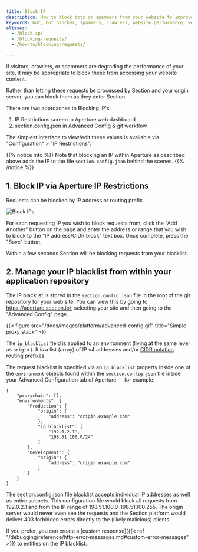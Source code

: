 ```yaml
---
title: Block IP
description: How to block bots or spammers from your website to improve website performance via the Aperture UI or directly through config files.
keywords: bot, bot blocker, spammers, crawlers, website performance, webpage speed, website security, content delivery network, CDN
aliases:
  - /block-ip/
  - /blocking-requests/
  - /how-to/blocking-requests/

---
```


If visitors, crawlers, or spammers are degrading the performance of your site, it may be appropriate to block these from accessing your website content.

Rather than letting these requests be processed by Section and your origin server, you can block them as they enter Section.

There are two approaches to Blocking IP's.

1. IP Restrictions screen in Aperture web dashboard
2. section.config.json in Advanced Config & git workflow

The simplest interface to view/edit these values is available via "Configuration" > "IP Restrictions".

{{% notice info %}}
Note that blocking an IP within Aperture as described above adds the IP to the file ``section.config.json`` behind the scenes.
{{% /notice %}}

## 1. Block IP via Aperture IP Restrictions

Requests can be blocked by IP address or routing prefix.

![Block IPs](/docs/images/platform/ip-blacklist-add.gif)

For each requesting IP you wish to block requests from, click the "Add Another" button on the page and enter the address or range that you wish to block to the "IP address/CIDR block" text box. Once complete, press the "Save" button.

Within a few seconds Section will be blocking requests from your blacklist.

## 2. Manage your IP blacklist from within your application repository

The IP blacklist is stored in the ``section.config.json`` file in the root of the git repository for your web site. You can view this by going to <https://aperture.section.io/>, selecting your site and then going to the "Advanced Config" page.



{{< figure src="/docs/images/platform/advanced-config.gif" title="Simple proxy stack" >}}

The `ip_blacklist` field is applied to an environment (living at the same level as `origin` ). It is a list (array) of IP v4 addresses and/or [CIDR notation](https://en.wikipedia.org/wiki/Classless_Inter-Domain_Routing#CIDR_notation) routing prefixes.

The request blacklist is specified via an `ip_blacklist` property inside one of the `environment` objects found within the ``section.config.json`` file inside your Advanced Configuration tab of Aperture — for example:

    {
        "proxychain": [],
        "environments": {
            "Production": {
                "origin": {
                    "address": "origin.example.com"
                },
                "ip_blacklist": [
                    "192.0.2.1",
                    "198.51.100.0/24"
                ]
            },
            "Development": {
                "origin": {
                    "address": "origin.example.com"
                }
            }
        }
    }

The section.config.json file blacklist accepts individual IP addresses as well as entire subnets. This configuration file would block all requests from 192.0.2.1 and from the IP range of 198.51.100.0-198.51.100.255. The origin server would never even see the requests and the Section platform would deliver 403 forbidden errors directly to the (likely malicious) clients.

 If you prefer, you can create a [custom response]({{< ref "/debugging/reference/http-error-messages.md#custom-error-messages" >}}) to entities on the IP blacklist.
